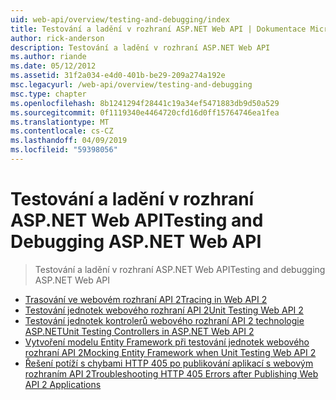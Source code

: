 ```yaml
---
uid: web-api/overview/testing-and-debugging/index
title: Testování a ladění v rozhraní ASP.NET Web API | Dokumentace Microsoftu
author: rick-anderson
description: Testování a ladění v rozhraní ASP.NET Web API
ms.author: riande
ms.date: 05/12/2012
ms.assetid: 31f2a034-e4d0-401b-be29-209a274a192e
msc.legacyurl: /web-api/overview/testing-and-debugging
msc.type: chapter
ms.openlocfilehash: 8b1241294f28441c19a34ef5471883db9d50a529
ms.sourcegitcommit: 0f1119340e4464720cfd16d0ff15764746ea1fea
ms.translationtype: MT
ms.contentlocale: cs-CZ
ms.lasthandoff: 04/09/2019
ms.locfileid: "59398056"
---
```

# <a name="testing-and-debugging-aspnet-web-api"></a><span data-ttu-id="80561-103">Testování a ladění v rozhraní ASP.NET Web API</span><span class="sxs-lookup"><span data-stu-id="80561-103">Testing and Debugging ASP.NET Web API</span></span>

> <span data-ttu-id="80561-104">Testování a ladění v rozhraní ASP.NET Web API</span><span class="sxs-lookup"><span data-stu-id="80561-104">Testing and debugging ASP.NET Web API</span></span>


- [<span data-ttu-id="80561-105">Trasování ve webovém rozhraní API 2</span><span class="sxs-lookup"><span data-stu-id="80561-105">Tracing in Web API 2</span></span>](tracing-in-aspnet-web-api.md)
- [<span data-ttu-id="80561-106">Testování jednotek webového rozhraní API 2</span><span class="sxs-lookup"><span data-stu-id="80561-106">Unit Testing Web API 2</span></span>](unit-testing-with-aspnet-web-api.md)
- [<span data-ttu-id="80561-107">Testování jednotek kontrolerů webového rozhraní API 2 technologie ASP.NET</span><span class="sxs-lookup"><span data-stu-id="80561-107">Unit Testing Controllers in ASP.NET Web API 2</span></span>](unit-testing-controllers-in-web-api.md)
- [<span data-ttu-id="80561-108">Vytvoření modelu Entity Framework při testování jednotek webového rozhraní API 2</span><span class="sxs-lookup"><span data-stu-id="80561-108">Mocking Entity Framework when Unit Testing Web API 2</span></span>](mocking-entity-framework-when-unit-testing-aspnet-web-api-2.md)
- [<span data-ttu-id="80561-109">Řešení potíží s chybami HTTP 405 po publikování aplikací s webovým rozhraním API 2</span><span class="sxs-lookup"><span data-stu-id="80561-109">Troubleshooting HTTP 405 Errors after Publishing Web API 2 Applications</span></span>](troubleshooting-http-405-errors-after-publishing-web-api-applications.md)
